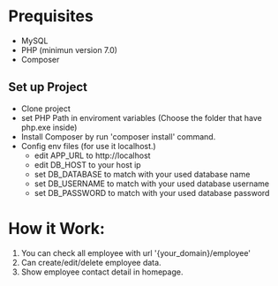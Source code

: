 # Prequisites
- MySQL
- PHP (minimun version 7.0)
- Composer

## Set up Project
- Clone project
- set PHP Path in enviroment variables (Choose the folder that have php.exe inside)
- Install Composer by run 'composer install' command.
- Config env files (for use it localhost.)
    - edit APP_URL to http://localhost
    - edit DB_HOST to your host ip
    - set DB_DATABASE to match with your used database name
    - set DB_USERNAME to match with your used database username
    - set DB_PASSWORD to match with your used database password
    
# How it Work:
1. You can check all employee with url '{your_domain}/employee'
2. Can create/edit/delete employee data.
3. Show employee contact detail in homepage.
